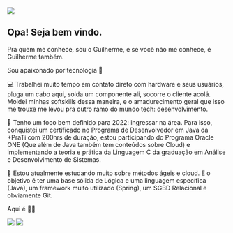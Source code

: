 
<div>
<a href="https://www.linkedin.com/in/guilhermethomas/" target="_blank"><img src="https://i.imgur.com/bLK4nLD.gif" target="_blank"></a>
</div>

## Opa! Seja bem vindo.

Pra quem me conhece, sou o Guilherme, e se você não me conhece, é Guilherme também.

Sou apaixonado por tecnologia 💙

💻 Trabalhei muito tempo em contato direto com hardware e seus usuários, pluga um cabo aqui, solda um componente ali, socorre o cliente acolá. Moldei minhas softskills dessa maneira, e o amadurecimento geral que isso me trouxe me levou pra outro ramo do mundo tech: desenvolvimento.

📌 Tenho um foco bem definido para 2022: ingressar na área. Para isso, conquistei um certificado no Programa de Desenvolvedor em Java da +PraTi com 200hrs de duração, estou participando do Programa Oracle ONE (Que além de Java também tem conteúdos sobre Cloud) e implementando a teoria e prática da Linguagem C da graduação em Análise e Desenvolvimento de Sistemas.

📖 Estou atualmente estudando muito sobre métodos ágeis e cloud. E o objetivo é ter uma base sólida de Lógica e uma linguagem específica (Java), um framework muito utilizado (Spring), um SGBD Relacional e obviamente Git.

Aqui é 🔪💀






<div>
<a href="https://www.linkedin.com/in/guilhermethomas/v" target="_blank"><img src="https://img.shields.io/badge/-LinkedIn-%230077B5?style=for-the-badge&logo=linkedin&logoColor=white" target="_blank"></a>
<a href="https://www.instagram.com/guisithos" target="_blank"><img src="https://img.shields.io/badge/-Instagram-%23E4405F?style=for-the-badge&logo=instagram&logoColor=white" target="_blank"></a>
</div>

